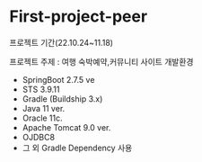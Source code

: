 # First-project-peer

프로젝트 기간(22.10.24~11.18) 

프로젝트 주제 : 여행 숙박예약,커뮤니티 사이트
개발환경
- SpringBoot 2.7.5 ve
- STS 3.9.11
- Gradle (Buildship 3.x)
- Java 11 ver.
- Oracle 11c.
- Apache Tomcat 9.0 ver.
- OJDBC8
- 그 외 Gradle Dependency 사용

